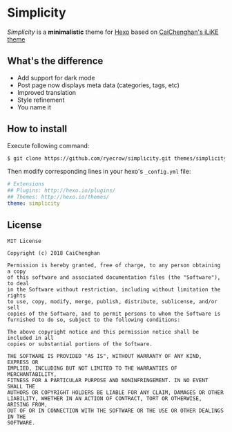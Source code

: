 # Simplicity

*Simplicity* is a **minimalistic** theme for [Hexo](https://hexo.io) based
on [CaiChenghan's iLiKE theme](https://github.com/CaiChenghan/iLiKE/)

## What's the difference

- Add support for dark mode
- Post page now displays meta data (categories, tags, etc)
- Improved translation
- Style refinement
- You name it

## How to install

Execute following command:

```bash
$ git clone https://github.com/ryecrow/simplicity.git themes/simplicity
```

Then modify corresponding lines in your hexo's `_config.yml` file:

```yaml
# Extensions
## Plugins: http://hexo.io/plugins/
## Themes: http://hexo.io/themes/
theme: simplicity
```

## License

```plaintext
MIT License

Copyright (c) 2018 CaiChenghan

Permission is hereby granted, free of charge, to any person obtaining a copy
of this software and associated documentation files (the "Software"), to deal
in the Software without restriction, including without limitation the rights
to use, copy, modify, merge, publish, distribute, sublicense, and/or sell
copies of the Software, and to permit persons to whom the Software is
furnished to do so, subject to the following conditions:

The above copyright notice and this permission notice shall be included in all
copies or substantial portions of the Software.

THE SOFTWARE IS PROVIDED "AS IS", WITHOUT WARRANTY OF ANY KIND, EXPRESS OR
IMPLIED, INCLUDING BUT NOT LIMITED TO THE WARRANTIES OF MERCHANTABILITY,
FITNESS FOR A PARTICULAR PURPOSE AND NONINFRINGEMENT. IN NO EVENT SHALL THE
AUTHORS OR COPYRIGHT HOLDERS BE LIABLE FOR ANY CLAIM, DAMAGES OR OTHER
LIABILITY, WHETHER IN AN ACTION OF CONTRACT, TORT OR OTHERWISE, ARISING FROM,
OUT OF OR IN CONNECTION WITH THE SOFTWARE OR THE USE OR OTHER DEALINGS IN THE
SOFTWARE.
```